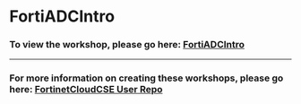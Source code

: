 <h1>FortiADCIntro</h1><h3>To view the workshop, please go here: <a href="https://fortinetcloudcse.github.io/FortiADCIntro/">FortiADCIntro</a></h3><hr><h3>For more information on creating these workshops, please go here: <a href="https://fortinetcloudcse.github.io/UserRepo/">FortinetCloudCSE User Repo</a></h3>